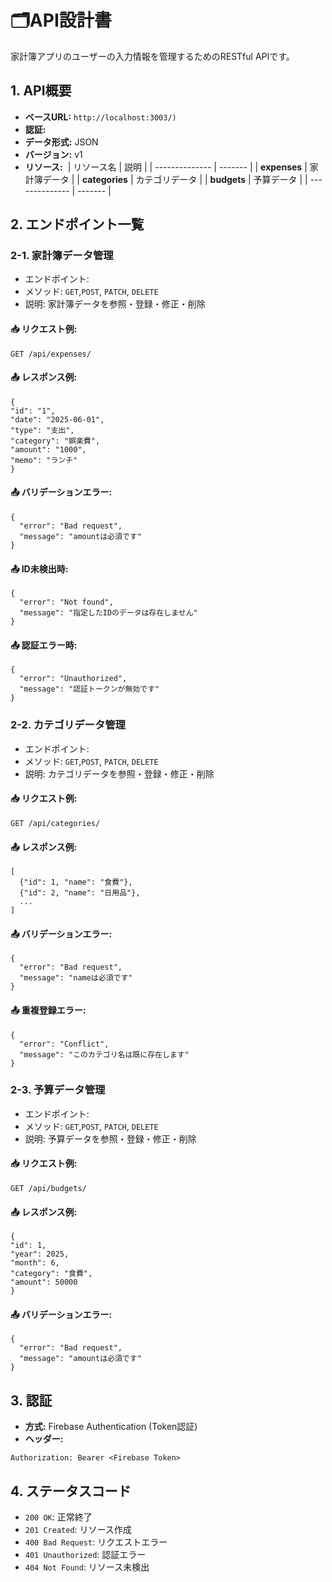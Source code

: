 # 🗂️API設計書

家計簿アプリのユーザーの入力情報を管理するためのRESTful APIです。

## 1. API概要
- **ベースURL:** `http://localhost:3003/)`
- **認証:** 
- **データ形式:** JSON
- **バージョン:** v1
- **リソース:** 
| リソース名          | 説明      |
| -------------- | ------- |
| **expenses**   | 家計簿データ  |
| **categories** | カテゴリデータ |
| **budgets**    | 予算データ   |
| -------------- | ------- |

## 2. エンドポイント一覧

### 2-1. 家計簿データ管理
- エンドポイント: 
- メソッド: `GET`,`POST`, `PATCH`, `DELETE`
- 説明: 家計簿データを参照・登録・修正・削除
#### 📥 リクエスト例:
``` 
GET /api/expenses/
```
#### 📤 レスポンス例:
``` 
{
"id": "1",
"date": "2025-06-01",
"type": "支出",
"category": "娯楽費",
"amount": "1000",
"memo": "ランチ"
}
```
#### 📤 バリデーションエラー:
```
{
  "error": "Bad request",
  "message": "amountは必須です"
}
```
#### 📤 ID未検出時:
```
{
  "error": "Not found",
  "message": "指定したIDのデータは存在しません"
}
```
#### 📤 認証エラー時:
```
{
  "error": "Unauthorized",
  "message": "認証トークンが無効です"
}
```



### 2-2. カテゴリデータ管理
- エンドポイント: 
- メソッド: `GET`,`POST`, `PATCH`, `DELETE`
- 説明: カテゴリデータを参照・登録・修正・削除
#### 📥 リクエスト例:
``` 
GET /api/categories/
```
#### 📤 レスポンス例:
``` 
[
  {"id": 1, "name": "食費"},
  {"id": 2, "name": "日用品"},
  ...
]
```
#### 📤 バリデーションエラー:
```
{
  "error": "Bad request",
  "message": "nameは必須です"
}
```
#### 📤 重複登録エラー:
```
{
  "error": "Conflict",
  "message": "このカテゴリ名は既に存在します"
}
```
### 2-3. 予算データ管理
- エンドポイント: 
- メソッド: `GET`,`POST`, `PATCH`, `DELETE`
- 説明: 予算データを参照・登録・修正・削除
#### 📥 リクエスト例:
``` 
GET /api/budgets/
```
#### 📤 レスポンス例:
``` 
{ 
"id": 1, 
"year": 2025, 
"month": 6, 
"category": "食費", 
"amount": 50000 
}
```
#### 📤 バリデーションエラー:
```
{
  "error": "Bad request",
  "message": "amountは必須です"
}
```

## 3. 認証
- **方式:** Firebase Authentication (Token認証)
- **ヘッダー:**

```
Authorization: Bearer <Firebase Token>
```

## 4. ステータスコード
- `200 OK`: 正常終了
- `201 Created`: リソース作成
- `400 Bad Request`: リクエストエラー
- `401 Unauthorized`: 認証エラー
- `404 Not Found`: リソース未検出
